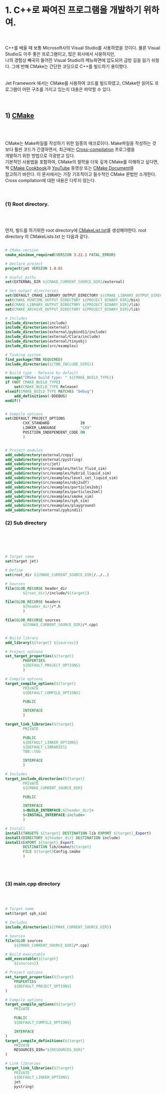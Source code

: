 # 1. C++로 짜여진 프로그램을 개발하기 위하여.


<br>
<br>
C++를 배울 때 보통 Microsoft사의 Visual Studio를 사용하였을 것이다. 물론 Visual Studio도 아주 좋은 프로그램이고, 많은 회사에서 사용하지만, <br>
나의 경험상 빼곡히 들어찬 Visual Studio의 메뉴화면에 압도되어 금방 길을 잃기 쉬웠다. 그에 반해 CMake는 간단한 코딩으로 C++를 빌드하기 용이했다.<br>
<br>
<br>
Jet Framework 에서는 CMake를 사용하여 코드를 빌드하였고, CMake만 읽어도 프로그램이 어떤 구조를 가지고 있는지 대충은 파악할 수 있다.<br>
<br>
<br>


## 1) [CMake]()


<br>
<br>

CMake는 Make파일를 작성하기 위한 일종의 매크로이다. Make파일을 작성하는 것 보다 훨씬 코드가 간결하면서, 최근에는 [Cross-compilation]() 프로그램을 <br>
개발하기 위한 방법으로 각광받고 있다. <br>
기본적인 사용법을 포함하여, CMake의 철학을 더욱 깊게 CMake를 이해하고 싶다면, 책 [CMake Cookbook]()과 [YouTube]() 동영상 또는 [CMake Document]()을 <br>
참고하기 바란다. 이 문서에서는 가장 기초적이고 필수적인 CMake 문법만 소개한다. Cross compilation에 대한 내용은 다루지 않는다.<br>
<br>
<br>

### (1) Root directory.

<br>
<br>

먼저, 빌드를 하기위한 root directory에 [CMakeList.txt]()를 생성해야한다. root directory 의 CMakeLists.txt 는 다음과 같다. <br>

```cmake

# CMake version
cmake_minimum_required(VERSION 3.22.1 FATAL_ERROR)

# Declare project
project(jet VERSION 1.0.0)

# Useful paths
set(EXTERNAL_DIR ${CMAKE_CURRENT_SOURCE_DIR}/external)

# Set output directories
set(DEFAULT_CMAKE_LIBRARY_OUTPUT_DIRECTORY ${CMAKE_LIBRARY_OUTPUT_DIRECTORY})
set(CMAKE_RUNTIME_OUTPUT_DIRECTORY ${PROJECT_BINARY_DIR}/bin)
set(CMAKE_LIBRARY_OUTPUT_DIRECTORY ${PROJECT_BINARY_DIR}/lib)
set(CMAKE_ARCHIVE_OUTPUT_DIRECTORY ${PROJECT_BINARY_DIR}/lib)

# Includes
include_directories(include)
include_directories(external)
include_directories(external/pybind11/include)
include_directories(external/Clara/include)
include_directories(external/tinyobj)
include_directories(src/examples)

# Tasking system
find_package(TBB REQUIRED)
include_directories(${TBB_INCLUDE_DIRS})

# Build type - Release by default
message("CMake build type: " ${CMAKE_BUILD_TYPE})
if (NOT CMAKE_BUILD_TYPE)
    set(CMAKE_BUILD_TYPE Release)
elseif(CMAKE_BUILD_TYPE MATCHES "Debug")
    add_definitions(-DDEBUG)
endif()


# Compile options
set(DEFAULT_PROJECT_OPTIONS
        CXX_STANDARD              20
        LINKER_LANGUAGE           "CXX"
        POSITION_INDEPENDENT_CODE ON
        )


# Project modules
add_subdirectory(external/cnpy)
add_subdirectory(external/pystring)
add_subdirectory(src/jet)
add_subdirectory(src/examples/hello_fluid_sim)
add_subdirectory(src/examples/hybrid_liquid_sim)
add_subdirectory(src/examples/level_set_liquid_sim)
add_subdirectory(src/examples/obj2sdf)
add_subdirectory(src/examples/particles2obj)
add_subdirectory(src/examples/particles2xml)
add_subdirectory(src/examples/smoke_sim)
add_subdirectory(src/examples/sph_sim)
add_subdirectory(src/examples/playground)
add_subdirectory(external/pybind11)
```

### (2) Sub directory

<br>
<br>

```cmake


# Target name
set(target jet)

# Define
set(root_dir ${CMAKE_CURRENT_SOURCE_DIR}/../..)

# Sources
file(GLOB_RECURSE header_dir
        ${root_dir}/include/${target})

file(GLOB_RECURSE headers
        ${header_dir}/*.h
        )

file(GLOB_RECURSE sources
        ${CMAKE_CURRENT_SOURCE_DIR}/*.cpp)


# Build library
add_library(${target} ${sources})

# Project options
set_target_properties(${target}
        PROPERTIES
        ${DEFAULT_PROJECT_OPTIONS}
        )

# Compile options
target_compile_options(${target}
        PRIVATE
        ${DEFAULT_COMPILE_OPTIONS}

        PUBLIC

        INTERFACE
        )

target_link_libraries(${target}
        PRIVATE

        PUBLIC
        ${DEFAULT_LINKER_OPTIONS}
        ${DEFAULT_LIBRARIES}
        TBB::tbb

        INTERFACE
        )

# Includes
target_include_directories(${target}
        PRIVATE
        ${CMAKE_CURRENT_SOURCE_DIR}

        PUBLIC

        INTERFACE
        $<BUILD_INTERFACE:${header_dir}>
        $<INSTALL_INTERFACE:include>
        )

# Install
install(TARGETS ${target} DESTINATION lib EXPORT ${target}_Export)
install(DIRECTORY ${header_dir} DESTINATION include)
install(EXPORT ${target}_Export
        DESTINATION lib/cmake/${target}
        FILE ${target}Config.cmake
        )

```

<br>
<br>

### (3) main.cpp directory

<br>
<br>

```cmake
# Target name
set(target sph_sim)

# Includes
include_directories(${CMAKE_CURRENT_SOURCE_DIR})

# Sources
file(GLOB sources
    ${CMAKE_CURRENT_SOURCE_DIR}/*.cpp)

# Build executable
add_executable(${target}
    ${sources})

# Project options
set_target_properties(${target}
    PROPERTIES
    ${DEFAULT_PROJECT_OPTIONS}
)

# Compile options
target_compile_options(${target}
    PRIVATE

    PUBLIC
    ${DEFAULT_COMPILE_OPTIONS}

    INTERFACE
)
target_compile_definitions(${target}
    PRIVATE
    RESOURCES_DIR="${RESOURCES_DIR}"
)

# Link libraries
target_link_libraries(${target}
    PRIVATE
    ${DEFAULT_LINKER_OPTIONS}
    jet
    pystring)
```

